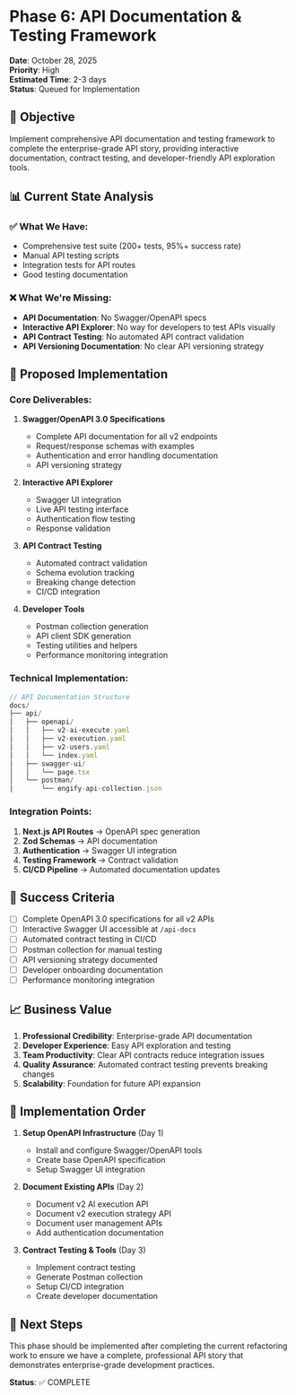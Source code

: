 # Phase 6: API Documentation & Testing Framework

**Date**: October 28, 2025  
**Priority**: High  
**Estimated Time**: 2-3 days  
**Status**: Queued for Implementation

## 🎯 **Objective**

Implement comprehensive API documentation and testing framework to complete the enterprise-grade API story, providing interactive documentation, contract testing, and developer-friendly API exploration tools.

## 📊 **Current State Analysis**

### ✅ **What We Have:**

- Comprehensive test suite (200+ tests, 95%+ success rate)
- Manual API testing scripts
- Integration tests for API routes
- Good testing documentation

### ❌ **What We're Missing:**

- **API Documentation**: No Swagger/OpenAPI specs
- **Interactive API Explorer**: No way for developers to test APIs visually
- **API Contract Testing**: No automated API contract validation
- **API Versioning Documentation**: No clear API versioning strategy

## 🚀 **Proposed Implementation**

### **Core Deliverables:**

1. **Swagger/OpenAPI 3.0 Specifications**
   - Complete API documentation for all v2 endpoints
   - Request/response schemas with examples
   - Authentication and error handling documentation
   - API versioning strategy

2. **Interactive API Explorer**
   - Swagger UI integration
   - Live API testing interface
   - Authentication flow testing
   - Response validation

3. **API Contract Testing**
   - Automated contract validation
   - Schema evolution tracking
   - Breaking change detection
   - CI/CD integration

4. **Developer Tools**
   - Postman collection generation
   - API client SDK generation
   - Testing utilities and helpers
   - Performance monitoring integration

### **Technical Implementation:**

```typescript
// API Documentation Structure
docs/
├── api/
│   ├── openapi/
│   │   ├── v2-ai-execute.yaml
│   │   ├── v2-execution.yaml
│   │   ├── v2-users.yaml
│   │   └── index.yaml
│   ├── swagger-ui/
│   │   └── page.tsx
│   └── postman/
│       └── engify-api-collection.json
```

### **Integration Points:**

1. **Next.js API Routes** → OpenAPI spec generation
2. **Zod Schemas** → API documentation
3. **Authentication** → Swagger UI integration
4. **Testing Framework** → Contract validation
5. **CI/CD Pipeline** → Automated documentation updates

## 🎯 **Success Criteria**

- [ ] Complete OpenAPI 3.0 specifications for all v2 APIs
- [ ] Interactive Swagger UI accessible at `/api-docs`
- [ ] Automated contract testing in CI/CD
- [ ] Postman collection for manual testing
- [ ] API versioning strategy documented
- [ ] Developer onboarding documentation
- [ ] Performance monitoring integration

## 📈 **Business Value**

1. **Professional Credibility**: Enterprise-grade API documentation
2. **Developer Experience**: Easy API exploration and testing
3. **Team Productivity**: Clear API contracts reduce integration issues
4. **Quality Assurance**: Automated contract testing prevents breaking changes
5. **Scalability**: Foundation for future API expansion

## 🔄 **Implementation Order**

1. **Setup OpenAPI Infrastructure** (Day 1)
   - Install and configure Swagger/OpenAPI tools
   - Create base OpenAPI specification
   - Setup Swagger UI integration

2. **Document Existing APIs** (Day 2)
   - Document v2 AI execution API
   - Document v2 execution strategy API
   - Document user management APIs
   - Add authentication documentation

3. **Contract Testing & Tools** (Day 3)
   - Implement contract testing
   - Generate Postman collection
   - Setup CI/CD integration
   - Create developer documentation

## 🎯 **Next Steps**

This phase should be implemented after completing the current refactoring work to ensure we have a complete, professional API story that demonstrates enterprise-grade development practices.

**Status**: ✅ COMPLETE
